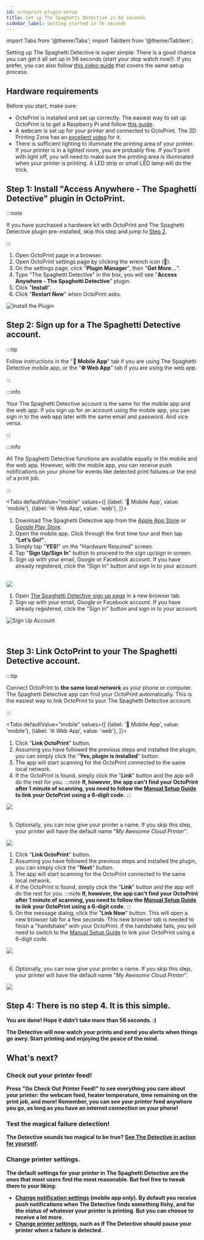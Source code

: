 ```yaml
---
id: octoprint-plugin-setup
title: Set up The Spaghetti Detective in 56 seconds
sidebar_label: Getting started in 56 seconds
---
```


import Tabs from '@theme/Tabs';
import TabItem from '@theme/TabItem';

Setting up The Spaghetti Detective is super simple. There is a good chance you can get it all set up in 56 seconds (start your stop watch now!). If you prefer, you can also follow [this video guide](https://youtu.be/l2yMySAxIKw) that covers the same setup process.

## Hardware requirements

Before you start, make sure:

- OctoPrint is installed and set up correctly. The easiest way to set up OctoPrint is to get a Raspberry Pi and follow [this guide](https://octoprint.org/download/).
- A webcam is set up for your printer and connected to OctoPrint. The 3D Printing Zone has an [excellent video](https://www.youtube.com/watch?v=uWsD2HoId9I) for it.
- There is sufficient lighting to illuminate the printing area of your printer. If your printer is in a lighted room, you are probably fine. If you'll print with light off, you will need to make sure the printing area is illuminated when your printer is printing. A LED strip or small LED lamp will do the trick.


## Step 1: Install "Access Anywhere - The Spaghetti Detective" plugin in OctoPrint.

:::note

If you have purchased a hardware kit with OctoPrint and The Spaghetti Detective plugin pre-installed, skip this step and jump to [Step 2](#step-2-sign-up-for-a-the-spaghetti-detective-account).

:::

1. Open OctoPrint page in a browser.
1. Open OctoPrint settings page by clicking the wrench icon (**🔧**).
1. On the settings page, click "**Plugin Manager**", then "**Get More...**".
1. Type "The Spaghetti Detective" in the box, you will see "**Access Anywhere - The Spaghetti Detective**" plugin.
1. Click "**Install**".
1. Click "**Restart Now**" when OctoPrint asks.

![Install the Plugin](/img/user-guides/setupguide/tsd-plugin-install.gif)

## Step 2: Sign up for a The Spaghetti Detective account.

:::tip

Follow instructions in the "**📱  Mobile App**" tab if you are using The Spaghetti Detective mobile app, or the "**🌐  Web App**" tab if you are using the web app.

:::

:::info

Your The Spaghetti Detective account is the same for the mobile app and the web app. If you sign up for an account using the mobile app, you can sign in to the web app later with the same email and password. And vice versa.

:::

:::info

All The Spaghetti Detective functions are available equally in the mobile and the web app. However, with the mobile app, you can receive push notifications on your phone for events like detected print failures or the end of a print job.

:::

<Tabs
  defaultValue="mobile"
  values={[
    {label: '📱  Mobile App', value: 'mobile'},
    {label: '🌐  Web App', value: 'web'},
  ]}>
  <TabItem value="mobile">

1. Download The Spaghetti Detective app from the [Apple App Store](https://apps.apple.com/us/app/the-spaghetti-detective/id1540646623?ign-itsct=apps_box&ign-itscg=30200) or [Google Play Store](https://play.google.com/store/apps/details?id=com.thespaghettidetective.android).
1. Open the mobile app. Click through the first time tour and then tap **“Let’s Go!”**.
1. Simply tap "**YES!**" on the "Hardware Required" screen.
1. Tap "**Sign Up/Sign In**" button to proceed to the sign up/sign in screen.
1. Sign up with your email, Google or Facebook account. If you have already registered, click the "Sign In" button and sign in to your account.

<br />

<div style={{display: "flex", justifyContent: "center"}}><img src="/img/user-guides/setupguide/mobile-app-signup.gif" /></div>

  </TabItem>
  <TabItem value="web">

1. Open [The Spaghetti Detective sign up page](https://app.thespaghettidetective.com/accounts/signup/) in a new browser tab.
1. Sign up with your email, Google or Facebook account. If you have already registered, click the "Sign In" button and sign in to your account.

![Sign Up Account](/img/user-guides/setupguide/tsd-signup.png)


  </TabItem>
</Tabs>

<br />

## Step 3: Link OctoPrint to your The Spaghetti Detective account.

:::tip

Connect OctoPrint to **the same local network** as your phone or computer. The Spaghetti Detective app can find your OctoPrint automatically. This is the easiest way to link OctoPrint to your The Spaghetti Detective account.

:::

<Tabs
  defaultValue="mobile"
  values={[
    {label: '📱  Mobile App', value: 'mobile'},
    {label: '🌐  Web App', value: 'web'},
  ]}>
  <TabItem value="mobile">

1. Click "**Link OctoPrint**" button.
2. Assuming you have followed the previous steps and installed the plugin, you can simply click the "**Yes, plugin is installed**" button.
3. The app will start scanning for the OctoPrint connected to the same local network.
4. If the OctoPrint is found, simply click the "**Link**" button and the app will do the rest for you.
  :::note
  **If, however, the app can't find your OctoPrint after 1 minute of scanning, you need to follow the [Manual Setup Guide](/docs/user-guides/octoprint-plugin-setup-manual-link) to link your OctoPrint using a 6-digit code.**
  :::

<div style={{display: "flex", justifyContent: "center"}}><img src="/img/user-guides/setupguide/auto-link-mobile.gif" /></div>
<br />

5. Optionally, you can now give your printer a name. If you skip this step, your printer will have the default name "*My Awesome Cloud Printer*".

<div style={{display: "flex", justifyContent: "center"}}><img src="/img/user-guides/setupguide/link-success-mobile.gif" /></div>

  </TabItem>
  <TabItem value="web">

1. Click "**Link OctoPrint**" button.
2. Assuming you have followed the previous steps and installed the plugin, you can simply click the "**Next**" button.
3. The app will start scanning for the OctoPrint connected to the same local network.
4. If the OctoPrint is found, simply click the "**Link**" button and the app will do the rest for you.
  :::note
  **If, however, the app can't find your OctoPrint after 1 minute of scanning, you need to follow the [Manual Setup Guide](/docs/user-guides/octoprint-plugin-setup-manual-link) to link your OctoPrint using a 6-digit code.**
  :::
5. On the message dialog, click the "**Link Now**" button. This will open a new browser tab for a few seconds. This new browser tab is needed to finish a "handshake" with your OctoPrint. If the handshake fails, you will need to switch to the [Manual Setup Guide](/docs/user-guides/octoprint-plugin-setup-manual-link) to link your OctoPrint using a 6-digit code.

<div style={{display: "flex", justifyContent: "center"}}><img src="/img/user-guides/setupguide/auto-link-web.gif" /></div>
<br />

6. Optionally, you can now give your printer a name. If you skip this step, your printer will have the default name "*My Awesome Cloud Printer*".

<div style={{display: "flex", justifyContent: "center"}}><img src="/img/user-guides/setupguide/link-success-web.gif" /></div>

  </TabItem>
</Tabs>

<b />

## Step 4: There is no step 4. It is this simple.

You are done! Hope it didn't take more than 56 seconds. :)

The Detective will now watch your prints and send you alerts when things go awry. Start printing and enjoying the peace of the mind.

## What's next?

### Check out your printer feed!

Press "Go Check Out Printer Feed!" to see everything you care about your printer: the webcam feed, heater temperature, time remaining on the print job, and more! Remember, you can see your printer feed anywhere you go, as long as you have an internet connection on your phone!

### Test the magical failure detection!

The Detective sounds too magical to be true? [See The Detective in action for yourself](/docs/user-guides/how-to-test-failure-detection).

### Change printer settings.

The default settings for your printer in The Spaghetti Detective are the ones that most users find the most reasonable. But feel free to tweak them to your liking:

- [Change notification settings](/docs/user-guides/notification-settings) (mobile app only). By default you receive push notifications when The Detective finds something fishy, and for the status of whatever your printer is printing. But you can choose to receive a lot more.
- [Change printer settings](/docs/user-guides/detection-print-job-settings), such as if The Detective should pause your printer when a failure is detected.
